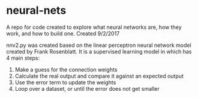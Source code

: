 # neural-nets

A repo for code created to explore what neural networks are, how they work, and how to build one. 
Created 9/2/2017

nnv2.py was created based on the linear perceptron neural network model created by Frank Rosenblatt. It is a supervised learning model in which has 4 main steps:
1. Make a guess for the connection weights
2. Calculate the real output and compare it against an expected output
3. Use the error term to update the weights
4. Loop over a dataset, or until the error does not get smaller
